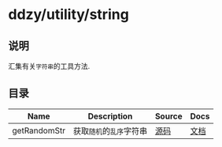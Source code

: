 # ddzy/utility/string

## 说明

汇集有关`字符串`的工具方法.

## 目录

| Name         | Description              | Source                                                                                 | Docs                                                                                          |
| ------------ | ------------------------ | -------------------------------------------------------------------------------------- | --------------------------------------------------------------------------------------------- |
| getRandomStr | 获取`随机`的`乱序`字符串 | [源码](https://github.com/ddzy/ts-utility-plugins/tree/master/src/ddzy/utility/string) | [文档](https://ddzy.gitbook.io/ts-utility-plugins-docs/utility/utility-string-1/getrandomstr) |